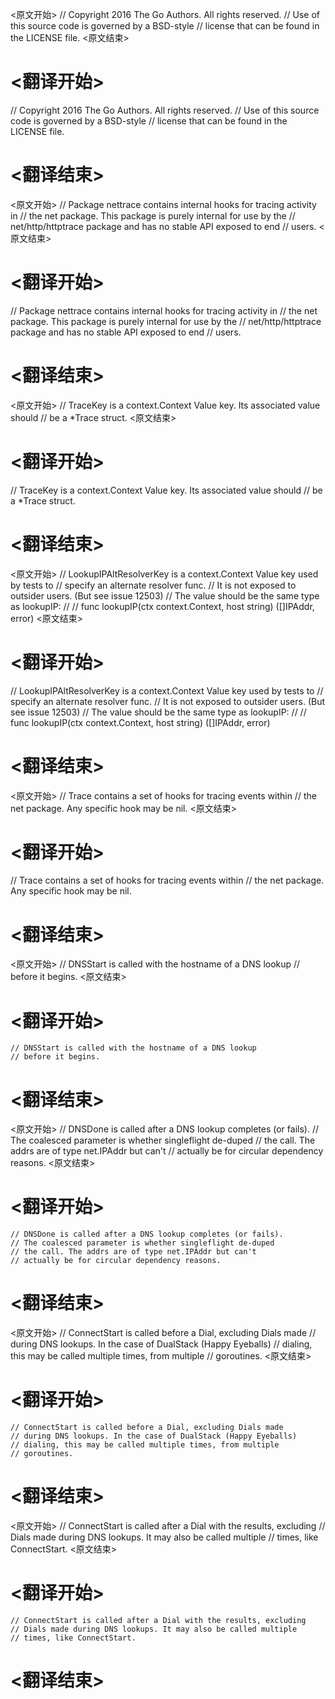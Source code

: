 
<原文开始>
// Copyright 2016 The Go Authors. All rights reserved.
// Use of this source code is governed by a BSD-style
// license that can be found in the LICENSE file.
<原文结束>

# <翻译开始>
// Copyright 2016 The Go Authors. All rights reserved.
// Use of this source code is governed by a BSD-style
// license that can be found in the LICENSE file.
# <翻译结束>


<原文开始>
// Package nettrace contains internal hooks for tracing activity in
// the net package. This package is purely internal for use by the
// net/http/httptrace package and has no stable API exposed to end
// users.
<原文结束>

# <翻译开始>
// Package nettrace contains internal hooks for tracing activity in
// the net package. This package is purely internal for use by the
// net/http/httptrace package and has no stable API exposed to end
// users.
# <翻译结束>


<原文开始>
// TraceKey is a context.Context Value key. Its associated value should
// be a *Trace struct.
<原文结束>

# <翻译开始>
// TraceKey is a context.Context Value key. Its associated value should
// be a *Trace struct.
# <翻译结束>


<原文开始>
// LookupIPAltResolverKey is a context.Context Value key used by tests to
// specify an alternate resolver func.
// It is not exposed to outsider users. (But see issue 12503)
// The value should be the same type as lookupIP:
//
//	func lookupIP(ctx context.Context, host string) ([]IPAddr, error)
<原文结束>

# <翻译开始>
// LookupIPAltResolverKey is a context.Context Value key used by tests to
// specify an alternate resolver func.
// It is not exposed to outsider users. (But see issue 12503)
// The value should be the same type as lookupIP:
//
//	func lookupIP(ctx context.Context, host string) ([]IPAddr, error)
# <翻译结束>


<原文开始>
// Trace contains a set of hooks for tracing events within
// the net package. Any specific hook may be nil.
<原文结束>

# <翻译开始>
// Trace contains a set of hooks for tracing events within
// the net package. Any specific hook may be nil.
# <翻译结束>


<原文开始>
	// DNSStart is called with the hostname of a DNS lookup
	// before it begins.
<原文结束>

# <翻译开始>
	// DNSStart is called with the hostname of a DNS lookup
	// before it begins.
# <翻译结束>


<原文开始>
	// DNSDone is called after a DNS lookup completes (or fails).
	// The coalesced parameter is whether singleflight de-duped
	// the call. The addrs are of type net.IPAddr but can't
	// actually be for circular dependency reasons.
<原文结束>

# <翻译开始>
	// DNSDone is called after a DNS lookup completes (or fails).
	// The coalesced parameter is whether singleflight de-duped
	// the call. The addrs are of type net.IPAddr but can't
	// actually be for circular dependency reasons.
# <翻译结束>


<原文开始>
	// ConnectStart is called before a Dial, excluding Dials made
	// during DNS lookups. In the case of DualStack (Happy Eyeballs)
	// dialing, this may be called multiple times, from multiple
	// goroutines.
<原文结束>

# <翻译开始>
	// ConnectStart is called before a Dial, excluding Dials made
	// during DNS lookups. In the case of DualStack (Happy Eyeballs)
	// dialing, this may be called multiple times, from multiple
	// goroutines.
# <翻译结束>


<原文开始>
	// ConnectStart is called after a Dial with the results, excluding
	// Dials made during DNS lookups. It may also be called multiple
	// times, like ConnectStart.
<原文结束>

# <翻译开始>
	// ConnectStart is called after a Dial with the results, excluding
	// Dials made during DNS lookups. It may also be called multiple
	// times, like ConnectStart.
# <翻译结束>

